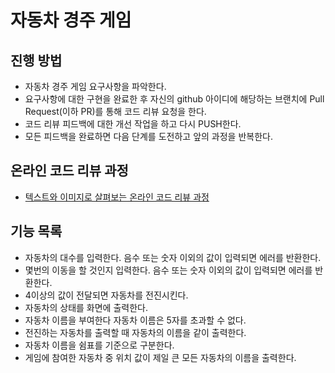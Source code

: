 # 자동차 경주 게임
## 진행 방법
* 자동차 경주 게임 요구사항을 파악한다.
* 요구사항에 대한 구현을 완료한 후 자신의 github 아이디에 해당하는 브랜치에 Pull Request(이하 PR)를 통해 코드 리뷰 요청을 한다.
* 코드 리뷰 피드백에 대한 개선 작업을 하고 다시 PUSH한다.
* 모든 피드백을 완료하면 다음 단계를 도전하고 앞의 과정을 반복한다.

## 온라인 코드 리뷰 과정
* [텍스트와 이미지로 살펴보는 온라인 코드 리뷰 과정](https://github.com/next-step/nextstep-docs/tree/master/codereview)

## 기능 목록
- 자동차의 대수를 입력한다. 음수 또는 숫자 이외의 값이 입력되면 에러를 반환한다.
- 몇번의 이동을 할 것인지 입력한다. 음수 또는 숫자 이외의 값이 입력되면 에러를 반환한다.
- 4이상의 값이 전달되면 자동차를 전진시킨다.
- 자동차의 상태를 화면에 출력한다.
- 자동차 이름을 부여한다 자동차 이름은 5자를 초과할 수 없다.
- 전진하는 자동차를 출력할 때 자동차의 이름을 같이 출력한다.
- 자동차 이름을 쉼표를 기준으로 구분한다.
- 게임에 참여한 자동차 중 위치 값이 제일 큰 모든 자동차의 이름을 출력한다.